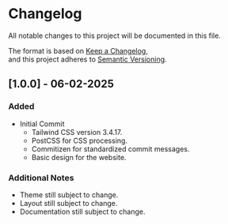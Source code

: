 # Changelog

All notable changes to this project will be documented in this file.

The format is based on [Keep a Changelog](https://keepachangelog.com/en/1.0.0/),  
and this project adheres to [Semantic Versioning](https://semver.org/).

## [1.0.0] - 06-02-2025

### Added
- Initial Commit
    - Tailwind CSS version 3.4.17.
    - PostCSS for CSS processing.
    - Commitizen for standardized commit messages.
    - Basic design for the website.

### Additional Notes
- Theme still subject to change.
- Layout still subject to change.
- Documentation still subject to change.
